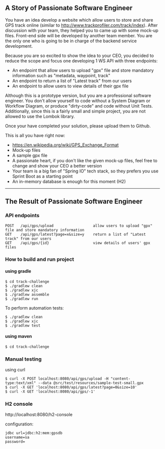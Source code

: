 
## A Story of Passionate Software Engineer
You have an idea develop a website which allow users to store and share GPS track online (similar to http://www.trackprofiler.com/track/index). After discussion with your team, they helped you to came up with some mock-up files.
Front-end side will be developed by another team member. You are the only one who is going to be in charge of the backend service development.

Because you are so excited to show the idea to your CEO, you decided to reduce the scope and focus one developing 1 WS API with three endpoints:

- An endpoint that allow users to upload "gpx" file and store mandatory information such as "metadata, waypoint, track"
- An endpoint to return a list of "Latest track" from our users
- An endpoint to allow users to view details of their gpx file

Although this is a prototype version, but you are a professional software engineer. You don't allow yourself to code without a System Diagram or Workflow Diagram, or produce "dirty-code" and code without Unit Tests. Additionally, since this is a fairly small and simple project, you are not allowed to use the Lombok library.

Once your have completed your solution, please upload them to Github.

This is all you have right now:

- https://en.wikipedia.org/wiki/GPS_Exchange_Format
- Mock-up files
- A sample gpx file
- A passionate heart, if you don't like the given mock-up files, feel free to change and show your CEO a better version
- Your team is a big fan of "Spring IO" tech stack, so they prefers you use Sprint Boot as a starting point
- An in-memory database is enough for this moment (H2)

---

## The Result of Passionate Software Engineer
### API endpoints
```
POST   /api/gps/upload                  allow users to upload "gpx" file and store mandatory information
GET    /api/gps/latest?page=x&size=y    return a list of "Latest track" from our users
GET    /api/gps/{id}                    view details of users' gpx files
```

### How to build and run project
#### using gradle
```
$ cd track-challenge
$ ./gradlew clean
$ ./gradlew xjc
$ ./gradlew assemble
$ ./gradlew run
```

To perform automation tests:
```
$ ./gradlew clean
$ ./gradlew xjc
$ ./gradlew test
```

#### using maven
```
$ cd track-challenge
```

### Manual testing
using curl
```
$ curl -X POST localhost:8080/api/gps/upload -H "content-type:text/xml" --data @src/test/resources/sample-test-small.gpx
$ curl -X GET 'localhost:8080/api/gps/latest?page=0&size=10'
$ curl -X GET 'localhost:8080/api/gps/-1'
```

### H2 console
http://localhost:8080/h2-console

configuration:
```
jdbc url=jdbc:h2:mem:gpsdb
username=sa
password=
```
